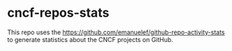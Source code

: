 # cncf-repos-stats

This repo uses the https://github.com/emanuelef/github-repo-activity-stats to generate statistics about the CNCF projects on GitHub.
